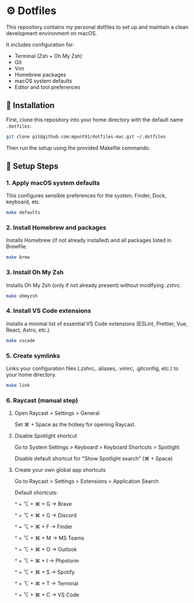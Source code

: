 # ⚙️ Dotfiles

This repository contains my personal dotfiles to set up and maintain a clean development environment on macOS.

It includes configuration for:

- Terminal (Zsh + Oh My Zsh)
- Git
- Vim
- Homebrew packages
- macOS system defaults
- Editor and tool preferences

## 🚀 Installation

First, clone this repository into your home directory with the default name `.dotfiles`:

```bash
git clone git@github.com:mpont91/dotfiles-mac.git ~/.dotfiles
```

Then run the setup using the provided Makefile commands:

## 🔧 Setup Steps

### 1. Apply macOS system defaults

This configures sensible preferences for the system, Finder, Dock, keyboard, etc.

```bash
make defaults
```

### 2. Install Homebrew and packages

Installs Homebrew (if not already installed) and all packages listed in Brewfile.

```bash
make brew
```

### 3. Install Oh My Zsh

Installs Oh My Zsh (only if not already present) without modifying .zshrc.

```bash
make ohmyzsh
```

### 4. Install VS Code extensions

Installs a minimal list of essential VS Code extensions (ESLint, Prettier, Vue, React, Astro, etc.).

```bash
make vscode
```

### 5. Create symlinks

Links your configuration files (.zshrc, .aliases, .vimrc, .gitconfig, etc.) to your home directory.

```bash
make link
```

### 6. Raycast (manual step)

1. Open Raycast > Settings > General

   Set ⌘ + Space as the hotkey for opening Raycast.

2. Disable Spotlight shortcut

   Go to System Settings > Keyboard > Keyboard Shortcuts > Spotlight

   Disable default shortcut for "Show Spotlight search" (⌘ + Space)

3. Create your own global app shortcuts

   Go to Raycast > Settings > Extensions > Application Search

   Default shortcuts:

   ^ + ⌥ + ⌘ + G → Brave

   ^ + ⌥ + ⌘ + G → Discord

   ^ + ⌥ + ⌘ + F → Finder

   ^ + ⌥ + ⌘ + M → MS Teams

   ^ + ⌥ + ⌘ + O → Outlook

   ^ + ⌥ + ⌘ + I → Phpstorm

   ^ + ⌥ + ⌘ + S → Spotify

   ^ + ⌥ + ⌘ + T → Terminal

   ^ + ⌥ + ⌘ + C → VS Code
